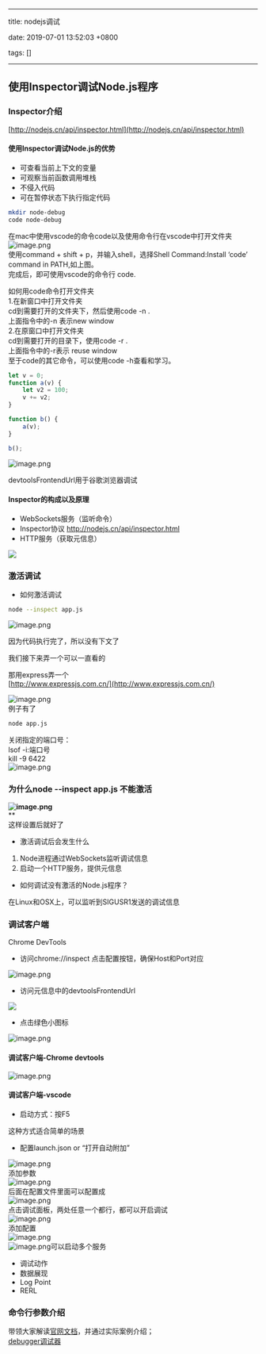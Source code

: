 
---

title: nodejs调试

date: 2019-07-01 13:52:03 +0800

tags: []

---
<a name="96CYy"></a>
## 使用Inspector调试Node.js程序
<a name="JSqkk"></a>
### Inspector介绍
[http://nodejs.cn/api/inspector.html](http://nodejs.cn/api/inspector.html)

<a name="cF5x1"></a>
#### 使用Inspector调试Node.js的优势

- 可查看当前上下文的变量
- 可观察当前函数调用堆栈
- 不侵入代码
- 可在暂停状态下执行指定代码

```bash
mkdir node-debug
code node-debug
```

在mac中使用vscode的命令code以及使用命令行在vscode中打开文件夹<br />![image.png](https://cdn.nlark.com/yuque/0/2019/png/263301/1561961439209-1b583b4a-022d-4928-a242-ac1b96729f13.png#align=left&display=inline&height=1280&name=image.png&originHeight=1280&originWidth=2128&size=196618&status=done&width=2128)<br />使用command + shift + p，并输入shell，选择Shell Command:Install ‘code’ command in PATH,如上图。<br />完成后，即可使用vscode的命令行 code.

如何用code命令打开文件夹<br />1.在新窗口中打开文件夹<br />cd到需要打开的文件夹下，然后使用code -n .<br />上面指令中的-n 表示new window<br />2.在原窗口中打开文件夹<br />cd到需要打开的目录下，使用code -r .<br />上面指令中的-r表示 reuse window<br />至于code的其它命令，可以使用code -h查看和学习。

```javascript
let v = 0;
function a(v) {
    let v2 = 100;
    v += v2;
}

function b() {
    a(v);
}

b();
```
![image.png](https://cdn.nlark.com/yuque/0/2019/png/263301/1561960411904-39c8aab0-81c9-4f96-894c-4320c7cd7da5.png#align=left&display=inline&height=840&name=image.png&originHeight=840&originWidth=1027&size=114066&status=done&width=1027)

devtoolsFrontendUrl用于谷歌浏览器调试
<a name="Ln2Wr"></a>
#### Inspector的构成以及原理

- WebSockets服务（监听命令）
- Inspector协议 http://nodejs.cn/api/inspector.html
- HTTP服务（获取元信息）

![](https://cdn.nlark.com/yuque/0/2019/png/263301/1561960440489-085a007c-305a-496b-a097-ec6232c392ec.png#align=left&display=inline&height=178&originHeight=337&originWidth=1410&status=done&width=746)
<a name="2plGR"></a>
### 
<a name="y2IzT"></a>
### 激活调试

- 如何激活调试
```bash
node --inspect app.js
```

![image.png](https://cdn.nlark.com/yuque/0/2019/png/263301/1561962037538-fe23efab-7739-4c10-8435-a25dea19a948.png#align=left&display=inline&height=120&name=image.png&originHeight=120&originWidth=1262&size=156048&status=done&width=1262)

因为代码执行完了，所以没有下文了

我们接下来弄一个可以一直看的

那用express弄一个<br />[http://www.expressjs.com.cn/](http://www.expressjs.com.cn/)

![image.png](https://cdn.nlark.com/yuque/0/2019/png/263301/1561963088962-0d608ff7-45cd-4728-9bdc-39ff99ac23ff.png#align=left&display=inline&height=277&name=image.png&originHeight=277&originWidth=779&size=49042&status=done&width=779)<br />例子有了

```bash
node app.js
```
关闭指定的端口号：<br />lsof -i:端口号   <br />kill -9 6422<br />![image.png](https://cdn.nlark.com/yuque/0/2019/png/263301/1561963620480-431f2075-9b18-4612-8a2e-b412da7d3004.png#align=left&display=inline&height=132&name=image.png&originHeight=132&originWidth=1178&size=154915&status=done&width=1178)
<a name="CUlwA"></a>
### 为什么node --inspect app.js 不能激活
**![image.png](https://cdn.nlark.com/yuque/0/2019/png/263301/1561963935485-312e4533-0802-4980-a438-7163cdf9ef0a.png#align=left&display=inline&height=239&name=image.png&originHeight=239&originWidth=796&size=31706&status=done&width=796)**<br />**<br />这样设置后就好了

- 激活调试后会发生什么
1. Node进程通过WebSockets监听调试信息
1. 启动一个HTTP服务，提供元信息

- 如何调试没有激活的Node.js程序？

在Linux和OSX上，可以监听到SIGUSR1发送的调试信息
<a name="X50BX"></a>
### 调试客户端
Chrome DevTools

- 访问chrome://inspect 点击配置按钮，确保Host和Port对应

![image.png](https://cdn.nlark.com/yuque/0/2019/png/263301/1561965211085-98690bea-fa37-494e-9aca-41f15d35f4af.png#align=left&display=inline&height=361&name=image.png&originHeight=361&originWidth=600&size=54217&status=done&width=600)

- 访问元信息中的devtoolsFrontendUrl

![](https://cdn.nlark.com/yuque/0/2019/png/263301/1561960440489-085a007c-305a-496b-a097-ec6232c392ec.png#align=left&display=inline&height=178&originHeight=337&originWidth=1410&status=done&width=746)

- 点击绿色小图标

![image.png](https://cdn.nlark.com/yuque/0/2019/png/263301/1561969129902-f872fe7e-0d8a-42f8-be4a-51e54ae00c8d.png#align=left&display=inline&height=238&name=image.png&originHeight=238&originWidth=753&size=31699&status=done&width=753)


<a name="xC68e"></a>
#### 调试客户端-Chrome devtools
![image.png](https://cdn.nlark.com/yuque/0/2019/png/263301/1561969171621-b86ba10b-bc50-4a86-af5d-04a1f874cac5.png#align=left&display=inline&height=1136&name=image.png&originHeight=1136&originWidth=2006&size=972107&status=done&width=2006)
<a name="7twRI"></a>
#### 调试客户端-vscode

- 启动方式：按F5

这种方式适合简单的场景

- 配置launch.json or “打开自动附加”

![image.png](https://cdn.nlark.com/yuque/0/2019/png/263301/1561970135254-1a0b5ac4-d2a4-4760-8830-2ece8ec21dbc.png#align=left&display=inline&height=209&name=image.png&originHeight=209&originWidth=670&size=42124&status=done&width=670)<br />添加参数<br />![image.png](https://cdn.nlark.com/yuque/0/2019/png/263301/1561970309681-5147d3a3-45ff-47c7-9820-4b1586dfc3ea.png#align=left&display=inline&height=116&name=image.png&originHeight=116&originWidth=690&size=24843&status=done&width=690)<br />后面在配置文件里面可以配置成<br />![image.png](https://cdn.nlark.com/yuque/0/2019/png/263301/1561970331172-ee464930-554e-4f91-afbf-968abb2238a6.png#align=left&display=inline&height=368&name=image.png&originHeight=368&originWidth=634&size=47155&status=done&width=634)<br />点击调试面板，两处任意一个都行，都可以开启调试<br />![image.png](https://cdn.nlark.com/yuque/0/2019/png/263301/1561970390347-aba6f60a-ecee-4499-aed1-5711b408e1ad.png#align=left&display=inline&height=1080&name=image.png&originHeight=1080&originWidth=590&size=75989&status=done&width=590)<br />添加配置<br />![image.png](https://cdn.nlark.com/yuque/0/2019/png/263301/1561970810528-f896c0e1-da5d-4ea7-8efd-4e8938cd411f.png#align=left&display=inline&height=126&name=image.png&originHeight=126&originWidth=351&size=6887&status=done&width=351)<br />![image.png](https://cdn.nlark.com/yuque/0/2019/png/263301/1561970780178-e458f5c2-7328-4e10-a13e-b3eddb003825.png#align=left&display=inline&height=184&name=image.png&originHeight=184&originWidth=766&size=18358&status=done&width=766)可以启动多个服务

- 调试动作
- 数据展现
- Log Point
- RERL
<a name="Fl1wc"></a>
### 命令行参数介绍
带领大家解读[官网文档](http://nodejs.cn/api/cli.html)，并通过实际案例介绍；<br />[debugger调试器](http://nodejs.cn/api/debugger.html)

